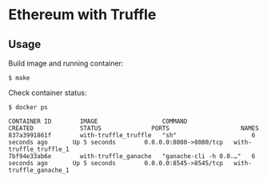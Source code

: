 # Ethereum with Truffle

## Usage

Build image and running container:

```shell
$ make
```

Check container status:

```shell
$ docker ps

CONTAINER ID        IMAGE                  COMMAND                  CREATED             STATUS              PORTS                    NAMES
837a3991861f        with-truffle_truffle   "sh"                     6 seconds ago       Up 5 seconds        0.0.0.0:8080->8080/tcp   with-truffle_truffle_1
7bf94e33ab6e        with-truffle_ganache   "ganache-cli -h 0.0.…"   6 seconds ago       Up 5 seconds        0.0.0.0:8545->8545/tcp   with-truffle_ganache_1
```
